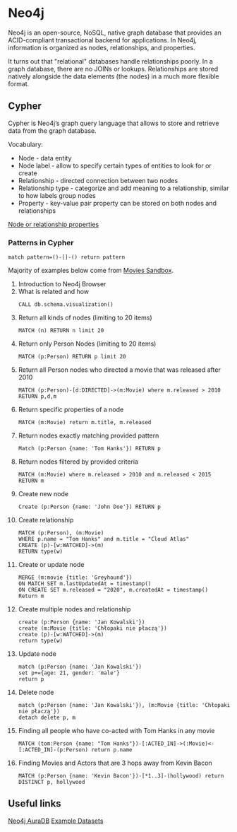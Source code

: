 # Neo4j

Neo4j is an open-source, NoSQL, native graph database that provides an ACID-compliant transactional backend for applications. In Neo4j, information is organized as nodes, relationships, and properties.

It turns out that "relational" databases handle relationships poorly. In a graph database, there are no JOINs or lookups. Relationships are stored natively alongside the data elements (the nodes) in a much more flexible format.

## Cypher

Cypher is Neo4j’s graph query language that allows to store and retrieve data from the graph database.

Vocabulary:
- Node - data entity
- Node label - allow to specify certain types of entities to look for or create
- Relationship - directed connection between two nodes
- Relationship type - categorize and add meaning to a relationship, similar to how labels group nodes
- Property - key-value pair property can be stored on both nodes and relationships

[Node or relationship properties](https://neo4j.com/docs/getting-started/current/cypher-intro/#cypher-properties)

### Patterns in Cypher 

```
match pattern=()-[]-() return pattern
```

Majority of examples below come from [Movies Sandbox](https://neo4j.com/sandbox/).

1. Introduction to Neo4j Browser
1. What is related and how
    ```
    CALL db.schema.visualization()
    ```
1. Return all kinds of nodes (limiting to 20 items)
    ```
    MATCH (n) RETURN n limit 20
    ```
1. Return only Person Nodes (limiting to 20 items)
    ```
    MATCH (p:Person) RETURN p limit 20
    ```
1. Return all Person nodes who directed a movie that was released after 2010
    ```
    MATCH (p:Person)-[d:DIRECTED]->(m:Movie) where m.released > 2010 RETURN p,d,m
    ```
1. Return specific properties of a node
    ```
    MATCH (m:Movie) return m.title, m.released
    ```
1. Return nodes exactly matching provided pattern
    ```
    Match (p:Person {name: 'Tom Hanks'}) RETURN p
    ```
1. Return nodes filtered by provided criteria
    ```
    MATCH (m:Movie) where m.released > 2010 and m.released < 2015 RETURN m
    ```
1. Create new node
    ```
    Create (p:Person {name: 'John Doe'}) RETURN p
    ```
1. Create relationship
    ```
    MATCH (p:Person), (m:Movie)
    WHERE p.name = "Tom Hanks" and m.title = "Cloud Atlas"
    CREATE (p)-[w:WATCHED]->(m)
    RETURN type(w)
    ```
1. Create or update node
    ```
    MERGE (m:movie {title: 'Greyhound'})
    ON MATCH SET m.lastUpdatedAt = timestamp()
    ON CREATE SET m.released = "2020", m.createdAt = timestamp()
    Return m
    ```
1. Create multiple nodes and relationship
    ```
    create (p:Person {name: 'Jan Kowalski'})
    create (m:Movie {title: 'Chłopaki nie płaczą'})
    create (p)-[w:WATCHED]->(m)
    return type(w)
    ```
1. Update node
    ```
    match (p:Person {name: 'Jan Kowalski'})
    set p+={age: 21, gender: 'male'}
    return p
    ```
1. Delete node
    ```
    match (p:Person {name: 'Jan Kowalski'}), (m:Movie {title: 'Chłopaki nie płaczą'})
    detach delete p, m
    ```
1. Finding all people who have co-acted with Tom Hanks in any movie
    ```
    MATCH (tom:Person {name: "Tom Hanks"})-[:ACTED_IN]->(:Movie)<-[:ACTED_IN]-(p:Person) return p.name
    ```
1. Finding Movies and Actors that are 3 hops away from Kevin Bacon
    ```
    MATCH (p:Person {name: 'Kevin Bacon'})-[*1..3]-(hollywood) return DISTINCT p, hollywood
    ```

## Useful links
[Neo4j AuraDB](https://neo4j.com/cloud/aura-free/)
[Example Datasets](https://neo4j.com/developer/example-data/)